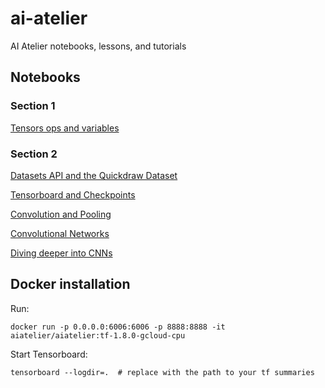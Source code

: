 # ai-atelier
AI Atelier notebooks, lessons, and tutorials

## Notebooks

### Section 1

[Tensors ops and variables](https://colab.research.google.com/drive/1XBJlKVNMbE6DDIvOVxJCiXweegcpZNeT)

### Section 2

[Datasets API and the Quickdraw Dataset](https://colab.research.google.com/drive/1cOneywoRDY7ezPQ7FsN8QROLc-iVkXT-)

[Tensorboard and Checkpoints](https://colab.research.google.com/drive/1htd7yqRcfWAcRs6GuSqfDuhL1Brk_qXS)

[Convolution and Pooling](https://colab.research.google.com/drive/17nXAIytqSUCw0bn1Sdj2nF0TBMFRMwPo)

[Convolutional Networks](https://colab.research.google.com/drive/1G-s3zdFsOCTC2Xap0zHPM8YtVOOtZ68f)

[Diving deeper into CNNs](https://colab.research.google.com/drive/1u_fZ2xVpcpu6azXZjeWs8oaxHdF9L6Z6#scrollTo=KgOu27PJXsu3)


## Docker installation

Run:
```
docker run -p 0.0.0.0:6006:6006 -p 8888:8888 -it aiatelier/aiatelier:tf-1.8.0-gcloud-cpu
```

Start Tensorboard:
```
tensorboard --logdir=.  # replace with the path to your tf summaries
```
